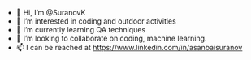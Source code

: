 - 👋 Hi, I’m @SuranovK
- 👀 I’m interested in coding and outdoor activities
- 🌱 I’m currently learning QA techniques
- 💞️ I’m looking to collaborate on coding, machine learning.
- 📫 I can be reached at https://www.linkedin.com/in/asanbaisuranov

<!---
SuranovK/SuranovK is a ✨ special ✨ repository because its `README.md` (this file) appears on your GitHub profile.
You can click the Preview link to take a look at your changes.
--->
